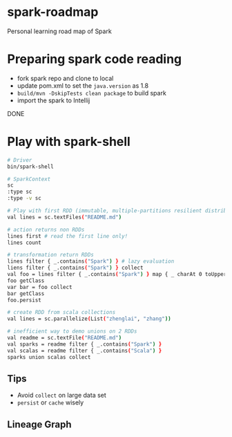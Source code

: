 # spark-roadmap
Personal learning road map of Spark

# Preparing spark code reading
* fork spark repo and clone to local
* update pom.xml to set the `java.version` as 1.8
* `build/mvn -DskipTests clean package` to build spark
* import the spark to Intellij 

DONE 

# Play with spark-shell

```bash
# Driver 
bin/spark-shell

# SparkContext
sc
:type sc
:type -v sc

# Play with first RDD (immutable, multiple-partitions resilient distributed data set)
val lines = sc.textFiles("README.md")

# action returns non RDDs
lines first	# read the first line only!
lines count

# transformation return RDDs
lines filter { _.contains("Spark") } # lazy evaluation
liens filter { _.contains("Spark") } collect
val foo = lines filter { _.contains("Spark") } map { _ charAt 0 toUpper }  # chain of transformations
foo getClass
var bar = foo collect
bar getClass
foo.persist

# create RDD from scala collections
val lines = sc.parallelize(List("zhenglai", "zhang"))

# inefficient way to demo unions on 2 RDDs
val readme = sc.textFile("README.md")
val sparks = readme filter { _.contains("Spark") }
val scalas = readme filter { _.contains("Scala") }
sparks union scalas collect
```



## Tips

* Avoid `collect` on large data set 
* `persist` or `cache` wisely

## Lineage Graph